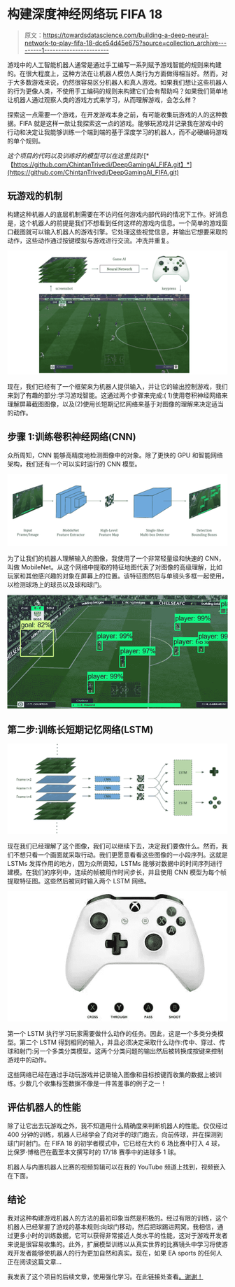 # 构建深度神经网络玩 FIFA 18

> 原文：<https://towardsdatascience.com/building-a-deep-neural-network-to-play-fifa-18-dce54d45e675?source=collection_archive---------1----------------------->

游戏中的人工智能机器人通常是通过手工编写一系列赋予游戏智能的规则来构建的。在很大程度上，这种方法在让机器人模仿人类行为方面做得相当好。然而，对于大多数游戏来说，仍然很容易区分机器人和真人游戏。如果我们想让这些机器人的行为更像人类，不使用手工编码的规则来构建它们会有帮助吗？如果我们简单地让机器人通过观察人类的游戏方式来学习，从而理解游戏，会怎么样？

探索这一点需要一个游戏，在开发游戏本身之前，有可能收集玩游戏的人的这种数据。FIFA 就是这样一款让我探索这一点的游戏。能够玩游戏并记录我在游戏中的行动和决定让我能够训练一个端到端的基于深度学习的机器人，而不必硬编码游戏的单个规则。

*这个项目的代码以及训练好的模型可以在这里找到:*[*【https://github.com/ChintanTrivedi/DeepGamingAI_FIFA.git】*](https://github.com/ChintanTrivedi/DeepGamingAI_FIFA.git)

## 玩游戏的机制

构建这种机器人的底层机制需要在不访问任何游戏内部代码的情况下工作。好消息是，这个机器人的前提是我们不想看到任何这样的游戏内信息。一个简单的游戏窗口截图就可以输入机器人的游戏引擎。它处理这些视觉信息，并输出它想要采取的动作，这些动作通过按键模拟与游戏进行交流。冲洗并重复。

![](img/3e575135005d73d9cbfbbae925c9e8a6.png)

现在，我们已经有了一个框架来为机器人提供输入，并让它的输出控制游戏，我们来到了有趣的部分:学习游戏智能。这通过两个步骤来完成:( 1)使用卷积神经网络来理解屏幕截图图像，以及(2)使用长短期记忆网络来基于对图像的理解来决定适当的动作。

## 步骤 1:训练卷积神经网络(CNN)

众所周知，CNN 能够高精度地检测图像中的对象。除了更快的 GPU 和智能网络架构，我们还有一个可以实时运行的 CNN 模型。

![](img/7965e2fa73b62f35da043e8fee55985a.png)

为了让我们的机器人理解输入的图像，我使用了一个非常轻量级和快速的 CNN，叫做 MobileNet。从这个网络中提取的特征地图代表了对图像的高级理解，比如玩家和其他感兴趣的对象在屏幕上的位置。该特征图然后与单镜头多框一起使用，以检测球场上的球员以及球和球门。

![](img/62b00535c9039ab8647d44b4e1f4c0ca.png)

## 第二步:训练长短期记忆网络(LSTM)

![](img/2ddd27476f09fdba18e26ee69f98af9c.png)

现在我们已经理解了这个图像，我们可以继续下去，决定我们要做什么。然而，我们不想只看一个画面就采取行动。我们更愿意看看这些图像的一小段序列。这就是 LSTMs 发挥作用的地方，因为众所周知，LSTMs 能够对数据中的时间序列进行建模。在我们的序列中，连续的帧被用作时间步长，并且使用 CNN 模型为每个帧提取特征图。这些然后被同时输入两个 LSTM 网络。

![](img/d2f279da475f52339282978b413c9b03.png)

第一个 LSTM 执行学习玩家需要做什么动作的任务。因此，这是一个多类分类模型。第二个 LSTM 得到相同的输入，并且必须决定采取什么动作:传中、穿过、传球和射门:另一个多类分类模型。这两个分类问题的输出然后被转换成按键来控制游戏中的动作。

这些网络已经在通过手动玩游戏并记录输入图像和目标按键而收集的数据上被训练。少数几个收集标签数据不像是一件苦差事的例子之一！

## 评估机器人的性能

除了让它出去玩游戏之外，我不知道用什么精确度来判断机器人的性能。仅仅经过 400 分钟的训练，机器人已经学会了向对手的球门跑去，向前传球，并在探测到球门时射门。在 FIFA 18 的初学者模式中，它已经在大约 6 场比赛中打入 4 球，比保罗·博格巴在截至本文撰写时的 17/18 赛季中的进球多 1 球。

机器人与内置机器人比赛的视频剪辑可以在我的 YouTube 频道上找到，视频嵌入在下面。

## 结论

我对这种构建游戏机器人的方法的最初印象当然是积极的。经过有限的训练，这个机器人已经掌握了游戏的基本规则:向球门移动，然后把球踢进网窝。我相信，通过更多小时的训练数据，它可以获得非常接近人类水平的性能，这对于游戏开发者来说是很容易收集的。此外，扩展模型训练以从真实世界的比赛镜头中学习将使游戏开发者能够使机器人的行为更加自然和真实。现在，如果 EA sports 的任何人正在阅读这篇文章…

我发表了这个项目的后续文章，使用强化学习。在此链接处查看[。谢谢！](/using-deep-q-learning-in-fifa-18-to-perfect-the-art-of-free-kicks-f2e4e979ee66)